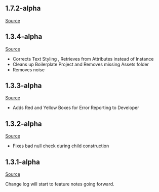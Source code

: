 ## 1.7.2-alpha
[Source](https://github.com/syrjs/core/releases/tag/1.7.2)

## 1.3.4-alpha

[Source](https://github.com/dmikey/syr/releases/tag/1.3.4-alpha)

* Corrects Text Styling , Retrieves from Attributes instead of Instance
* Cleans up Boilerplate Project and Removes missing Assets folder
* Removes noise

## 1.3.3-alpha

[Source](https://github.com/dmikey/syr/releases/tag/1.3.3-alpha)

* Adds Red and Yellow Boxes for Error Reporting to Developer

## 1.3.2-alpha

[Source](https://github.com/dmikey/syr/releases/tag/1.3.2-alpha)

* Fixes bad null check during child construction

## 1.3.1-alpha

[Source](https://github.com/dmikey/syr/releases/tag/1.3.1-alpha)

Change log will start to feature notes going forward.
